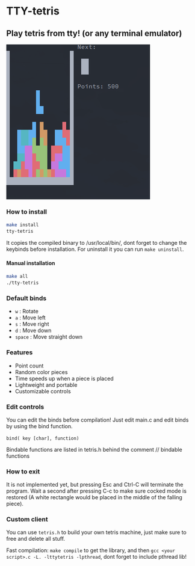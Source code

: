 # TTY-tetris

## Play tetris from tty! (or any terminal emulator)

<img src="https://raw.githubusercontent.com/hugocotoflorez/tetris/main/image.png" align="center" alt="Hugo Coto header image">

### How to install

``` sh
make install
tty-tetris
```
It copies the compiled binary to /usr/local/bin/, dont forget to change
the keybinds before installation. For uninstall it you can run `make uninstall`.

#### Manual installation

``` sh
make all
./tty-tetris
```

### Default binds

- `w` : Rotate
- `a` : Move left
- `s` : Move right
- `d` : Move down
- `space` : Move straight down


### Features

- Point count
- Random color pieces
- Time speeds up when a piece is placed
- Lightweight and portable
- Customizable controls

### Edit controls

You can edit the binds before compilation! Just edit main.c and
edit binds by using the bind function.

`bind( key [char], function)`

Bindable functions are listed in tetris.h behind the comment // bindable functions

### How to exit

It is not implemented yet, but pressing Esc and Ctrl-C will terminate the program.
Wait a second after pressing C-c to make sure cocked mode is restored (A white rectangle
would be placed in the middle of the falling piece).

### Custom client

You can use `tetris.h` to build your own tetris machine, just make sure to
free and delete all stuff.

Fast compilation: `make compile` to get the library, and then
`gcc <your script>.c -L. -lttytetris -lpthread`, dont forget to include pthread lib!
